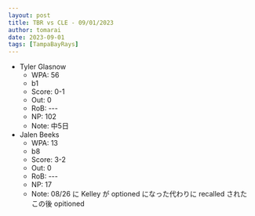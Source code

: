 ```yaml
---
layout: post
title: TBR vs CLE - 09/01/2023
author: tomarai
date: 2023-09-01
tags: [TampaBayRays]
---
```


* Tyler Glasnow
	- WPA: 56
	- b1
	- Score: 0-1
	- Out: 0
	- RoB: ---
	- NP: 102
	- Note: 中5日
* Jalen Beeks
	- WPA: 13
	- b8
	- Score: 3-2
	- Out: 0
	- RoB: ---
	- NP: 17
	- Note: 08/26 に Kelley が optioned になった代わりに recalled された この後 opitioned

